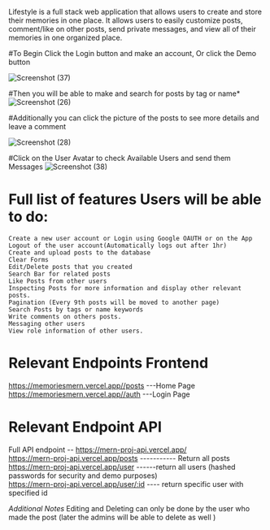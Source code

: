 Lifestyle is a full stack web application that allows users to create and store their memories in one place. It allows users to easily customize posts, comment/like on other posts, send private messages, and view all of their memories in one organized place.

 

 




#To Begin Click the Login button and make an account, Or click the Demo button

![Screenshot (37)](https://github.com/ZEscanor/mernProj/assets/69213231/ced86e12-762d-40ac-86ed-de71f6b0d991)


#Then  you will be able to make and search for posts by tag or name*
![Screenshot (26)](https://user-images.githubusercontent.com/69213231/219229034-bcf8c17f-b52d-4ca3-81a5-43092ec734c1.png)

#Additionally you can click the picture of the posts to see more details and leave a comment

![Screenshot (28)](https://user-images.githubusercontent.com/69213231/219230098-e1cf7c17-ef63-4638-b538-9999de90d9ad.png)

#Click on the User Avatar to check Available Users and send them Messages
![Screenshot (38)](https://github.com/ZEscanor/mernProj/assets/69213231/5372a19e-b539-4e16-bc89-4dc99d740c9b)



   
   
   
   
   
   # Full list of features Users will be able to do:
    Create a new user account or Login using Google OAUTH or on the App
    Logout of the user account(Automatically logs out after 1hr)
    Create and upload posts to the database
    Clear Forms
    Edit/Delete posts that you created
    Search Bar for related posts
    Like Posts from other users
    Inspecting Posts for more information and display other relevant posts.
    Pagination (Every 9th posts will be moved to another page)
    Search Posts by tags or name keywords
    Write comments on others posts.
    Messaging other users
    View role information of other users.


 

         
      


# Relevant Endpoints Frontend 
  https://memoriesmern.vercel.app//posts     ---Home Page <br/>
  https://memoriesmern.vercel.app//auth           ---Login Page


# Relevant Endpoint API
   Full API endpoint -- https://mern-proj-api.vercel.app/ <br/>
   https://mern-proj-api.vercel.app/posts ----------- Return all posts <br/>
  https://mern-proj-api.vercel.app/user ------return all users (hashed passwords for security and demo purposes)<br/>
  https://mern-proj-api.vercel.app/user/:id ----  return specific user with specified id<br/>

  
  *Additional Notes*
  Editing and Deleting can only be done by the user who made the post (later the admins will be able to delete as well )<br/>

